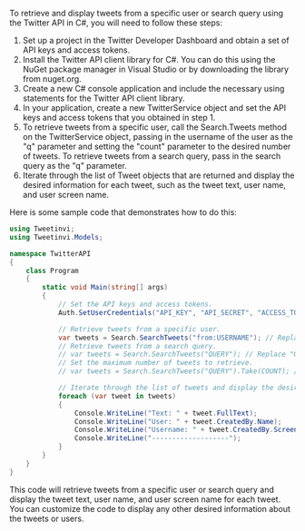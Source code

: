 To retrieve and display tweets from a specific user or search query using the Twitter API in C#, you will need to follow these steps:

1. Set up a project in the Twitter Developer Dashboard and obtain a set of API keys and access tokens.
2. Install the Twitter API client library for C#. You can do this using the NuGet package manager in Visual Studio or by downloading the library from nuget.org.
3. Create a new C# console application and include the necessary using statements for the Twitter API client library.
4. In your application, create a new TwitterService object and set the API keys and access tokens that you obtained in step 1.
5. To retrieve tweets from a specific user, call the Search.Tweets method on the TwitterService object, passing in the username of the user as the "q" parameter and setting the "count" parameter to the desired number of tweets. To retrieve tweets from a search query, pass in the search query as the "q" parameter.
6. Iterate through the list of Tweet objects that are returned and display the desired information for each tweet, such as the tweet text, user name, and user screen name.

Here is some sample code that demonstrates how to do this:


```csharp
using Tweetinvi;
using Tweetinvi.Models;

namespace TwitterAPI
{
    class Program
    {
        static void Main(string[] args)
        {
            // Set the API keys and access tokens.
            Auth.SetUserCredentials("API_KEY", "API_SECRET", "ACCESS_TOKEN", "ACCESS_TOKEN_SECRET");

            // Retrieve tweets from a specific user.
            var tweets = Search.SearchTweets("from:USERNAME"); // Replace "USERNAME" with the desired username.
            // Retrieve tweets from a search query.
            // var tweets = Search.SearchTweets("QUERY"); // Replace "QUERY" with the desired search query.
            // Set the maximum number of tweets to retrieve.
            // var tweets = Search.SearchTweets("QUERY").Take(COUNT); // Replace "QUERY" with the desired search query and "COUNT" with the desired number of tweets.

            // Iterate through the list of tweets and display the desired information.
            foreach (var tweet in tweets)
            {
                Console.WriteLine("Text: " + tweet.FullText);
                Console.WriteLine("User: " + tweet.CreatedBy.Name);
                Console.WriteLine("Username: " + tweet.CreatedBy.ScreenName);
                Console.WriteLine("-------------------");
            }
        }
    }
}

```


This code will retrieve tweets from a specific user or search query and display the tweet text, user name, and user screen name for each tweet. You can customize the code to display any other desired information about the tweets or users.
